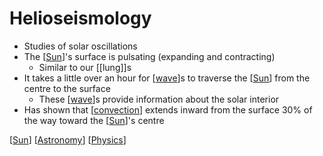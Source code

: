 # Helioseismology

- Studies of solar oscillations
- The [[Sun]]'s surface is pulsating (expanding and contracting)
  - Similar to our [[lung]]s
- It takes a little over an hour for [[wave]]s to traverse the [[Sun]] from the centre to the surface
  - These [[wave]]s provide information about the solar interior
- Has shown that [[convection]] extends inward from the surface 30% of the way toward the [[Sun]]'s centre

[[Sun]] [[Astronomy]] [[Physics]]

[//begin]: # "Autogenerated link references for markdown compatibility"
[Sun]: sun "Sun"
[wave]: wave "Wave"
[Sun]: sun "Sun"
[wave]: wave "Wave"
[convection]: convection "Convection"
[Sun]: sun "Sun"
[Sun]: sun "Sun"
[Astronomy]: astronomy "Astronomy"
[Physics]: physics "Physics"
[//end]: # "Autogenerated link references"